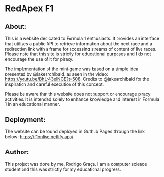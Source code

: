 # RedApex F1


## About:

This is a website dedicated to Formula 1 enthusiasts. It provides an interface that utilizes a public API to retrieve information about the next race and a redirection link with a frame for accessing streams of content of live races. Please note that this site is strictly for educational purposes and I do not encourage the use of it for piracy.

The implementation of the mini-game was based on a simple idea presented by @jakearchibald, as seen in the video: https://youtu.be/BhLr43elNCE?t=508. Credits to @jakearchibald for the inspiration and careful execution of this concept.

Please be aware that this website does not support or encourage piracy activities. It is intended solely to enhance knowledge and interest in Formula 1 in an educational manner.


## Deployment:

The website can be found deployed in Guthub Pages through the link below:
https://f1onlive.netlify.app/

## Author:

This project was done by me, Rodrigo Graça. I am a computer science student and this was strictly for my educational progress.
